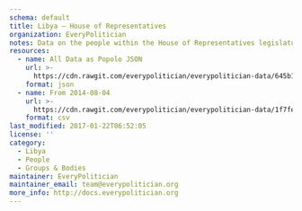 ```yaml
---
schema: default
title: Libya — House of Representatives
organization: EveryPolitician
notes: Data on the people within the House of Representatives legislature of Libya.
resources:
  - name: All Data as Popolo JSON
    url: >-
      https://cdn.rawgit.com/everypolitician/everypolitician-data/645b18963d8c57969abfebfe931049d2d070a85a/data/Libya/House_of_Representatives/ep-popolo-v1.0.json
    format: json
  - name: From 2014-08-04
    url: >-
      https://cdn.rawgit.com/everypolitician/everypolitician-data/1f7fea73833a37b274628757e942e134a20a1341/data/Libya/House_of_Representatives/term-1.csv
    format: csv
last_modified: 2017-01-22T06:52:05
license: ''
category:
  - Libya
  - People
  - Groups & Bodies
maintainer: EveryPolitician
maintainer_email: team@everypolitician.org
more_info: http://docs.everypolitician.org
---
```

